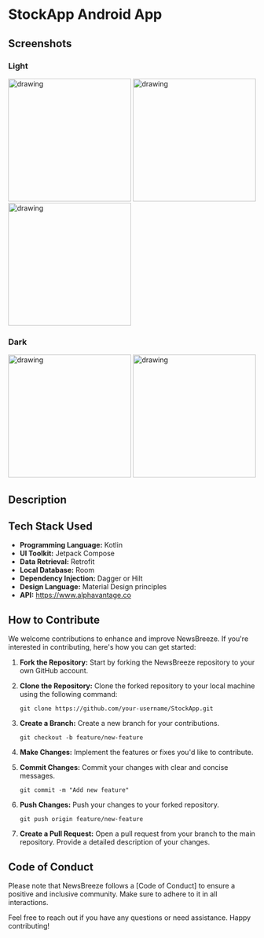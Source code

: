 # StockApp Android App

## Screenshots

### Light

<p align="left">
<img src="https://github.com/sourabhkumar47/StockApp/assets/81826285/b7d039c6-42d1-4a7e-bf6e-7004eb28914e" alt="drawing" width="250"/>
<img src="https://github.com/sourabhkumar47/StockApp/assets/81826285/2ea94b30-d5c4-43c3-8938-e469c2bfbcc0" alt="drawing" width="250"/>
<img src="https://github.com/sourabhkumar47/StockApp/assets/81826285/1f71bb28-b034-4c86-9e82-cb31406ea206" alt="drawing" width="250"/>
</p>

### Dark
<p align="left">
<img src="https://github.com/sourabhkumar47/StockApp/assets/81826285/0ecbb54c-94e0-4ba6-a39c-a82f3e1d630c" alt="drawing" width="250"/>
<img src="https://github.com/sourabhkumar47/StockApp/assets/81826285/498e887a-36d8-4e30-981a-5f88a7c48c58" alt="drawing" width="250"/>
</p>

## Description

## Tech Stack Used

- **Programming Language:** Kotlin
- **UI Toolkit:** Jetpack Compose
- **Data Retrieval:** Retrofit
- **Local Database:** Room
- **Dependency Injection:** Dagger or Hilt
- **Design Language:** Material Design principles
- **API:** https://www.alphavantage.co


## How to Contribute

We welcome contributions to enhance and improve NewsBreeze. If you're interested in contributing, here's how you can get started:

1. **Fork the Repository:** Start by forking the NewsBreeze repository to your own GitHub account.

2. **Clone the Repository:** Clone the forked repository to your local machine using the following command:
   ```
   git clone https://github.com/your-username/StockApp.git
   ```

3. **Create a Branch:** Create a new branch for your contributions.
   ```
   git checkout -b feature/new-feature
   ```

4. **Make Changes:** Implement the features or fixes you'd like to contribute.

5. **Commit Changes:** Commit your changes with clear and concise messages.
   ```
   git commit -m "Add new feature" 
   ```

6. **Push Changes:** Push your changes to your forked repository.
   ```
   git push origin feature/new-feature
   ```

7. **Create a Pull Request:** Open a pull request from your branch to the main repository. Provide a detailed description of your changes.

## Code of Conduct

Please note that NewsBreeze follows a [Code of Conduct] to ensure a positive and inclusive community. Make sure to adhere to it in all interactions.

Feel free to reach out if you have any questions or need assistance. Happy contributing!
